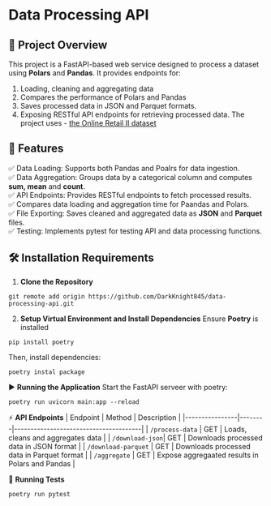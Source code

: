 # **Data Processing API**
## 📌 Project Overview
This project is a FastAPI-based web service designed to process a dataset using **Polars** and **Pandas**. It provides endpoints for:
1. Loading, cleaning and aggregating data
2. Compares the performance of Polars and Pandas
3. Saves processed data in JSON and Parquet formats.
4. Exposing RESTful API endpoints for retrieving processed data.
The project uses  - [the Online Retail II dataset](https://archive.ics.uci.edu/ml/machine-learning-databases/00502/online_retail_II.xlsx)

## 🚀 Features
✅ Data Loading: Supports both Pandas and Poalrs for data ingestion.    
✅ Data Aggregation: Groups data by a categorical column and computes **sum, mean** and **count**.  
✅ API Endpoints: Provides RESTful endpoints to fetch processed results.    
✅ Compares data loading and aggregation time for Paandas and Polars.   
✅ File Exporting: Saves cleaned and aggregated data as **JSON** and **Parquet** files.     
✅ Testing: Implements pytest for testing API and data processing functions.

## 🛠️ Installation Requirements
1. **Clone the Repository**
```
git remote add origin https://github.com/DarkKnight845/data-processing-api.git
```
2. **Setup Virtual Environment and Install Dependencies**
Ensure **Poetry** is installed
```
pip install poetry
```
Then, install dependencies:
```
poetry instal package
```
▶️ **Running the Application**
Start the FastAPI serveer with poetry:
```
poetry run uvicorn main:app --reload
```
⚡ **API Endpoints**
| Endpoint       | Method | Description                           |
|----------------|--------|---------------------------------------|
| `/process-data`    | GET   | Loads, cleans and aggregates data                 |
| `/download-json`| GET   | Downloads processed data in JSON format            |
| `/download-parquet`      | GET    | Downloads processed data in Parquet format           |
| `/aggregate` | GET    | Expose aggregaated results in Polars and Pandas |

🧪 **Running Tests**
```
poetry run pytest
```